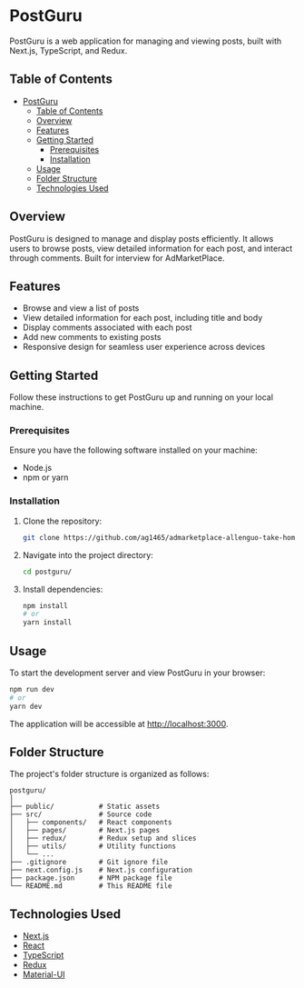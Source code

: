 # PostGuru

PostGuru is a web application for managing and viewing posts, built with Next.js, TypeScript, and Redux.

## Table of Contents

- [PostGuru](#postguru)
  - [Table of Contents](#table-of-contents)
  - [Overview](#overview)
  - [Features](#features)
  - [Getting Started](#getting-started)
    - [Prerequisites](#prerequisites)
    - [Installation](#installation)
  - [Usage](#usage)
  - [Folder Structure](#folder-structure)
  - [Technologies Used](#technologies-used)

## Overview

PostGuru is designed to manage and display posts efficiently. It allows users to browse posts, view detailed information for each post, and interact through comments. Built for interview for AdMarketPlace.

## Features

- Browse and view a list of posts
- View detailed information for each post, including title and body
- Display comments associated with each post
- Add new comments to existing posts
- Responsive design for seamless user experience across devices

## Getting Started

Follow these instructions to get PostGuru up and running on your local machine.

### Prerequisites

Ensure you have the following software installed on your machine:

- Node.js
- npm or yarn

### Installation

1. Clone the repository:

   ```bash
   git clone https://github.com/ag1465/admarketplace-allenguo-take-home.git
   ```

2. Navigate into the project directory:

   ```bash
   cd postguru/
   ```

3. Install dependencies:

   ```bash
   npm install
   # or
   yarn install
   ```

## Usage

To start the development server and view PostGuru in your browser:

```bash
npm run dev
# or
yarn dev
```

The application will be accessible at [http://localhost:3000](http://localhost:3000).

## Folder Structure

The project's folder structure is organized as follows:

```
postguru/
│
├── public/           # Static assets
├── src/              # Source code
│   ├── components/   # React components
│   ├── pages/        # Next.js pages
│   ├── redux/        # Redux setup and slices
│   ├── utils/        # Utility functions
│   └── ...
├── .gitignore        # Git ignore file
├── next.config.js    # Next.js configuration
├── package.json      # NPM package file
└── README.md         # This README file
```

## Technologies Used

- [Next.js](https://nextjs.org/)
- [React](https://reactjs.org/)
- [TypeScript](https://www.typescriptlang.org/)
- [Redux](https://redux.js.org/)
- [Material-UI](https://mui.com/)